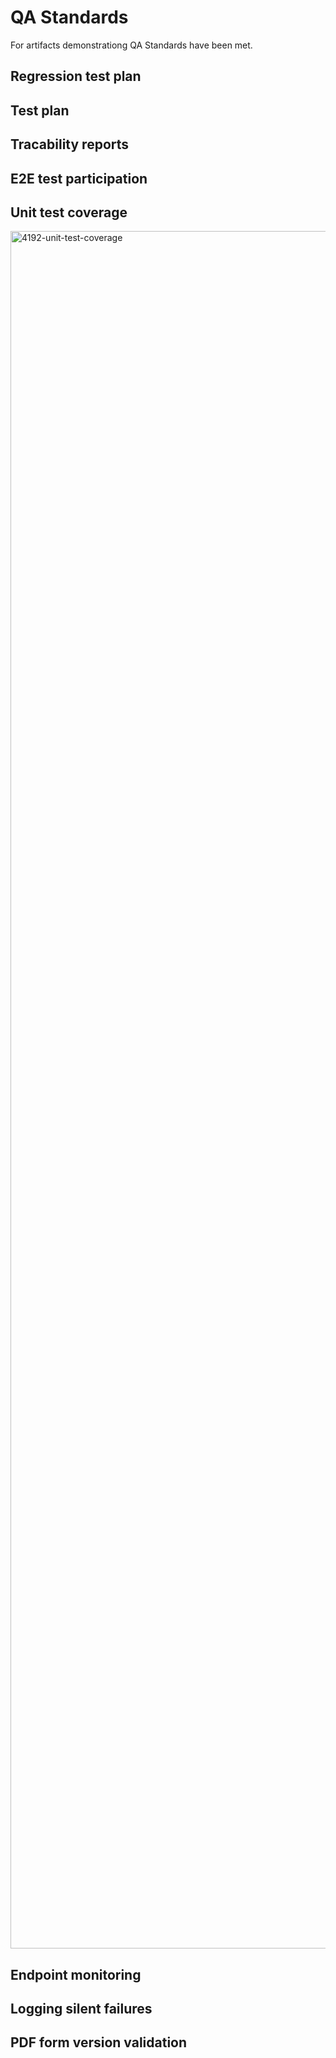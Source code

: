# QA Standards

For artifacts demonstrationg QA Standards have been met.

## Regression test plan

## Test plan

## Tracability reports

## E2E test participation

## Unit test coverage

<img width="3840" height="2748" alt="4192-unit-test-coverage" src="https://github.com/user-attachments/assets/f48beb57-9b26-4cba-929c-0855e56d79ca" />

## Endpoint monitoring 

## Logging silent failures

## PDF form version validation
